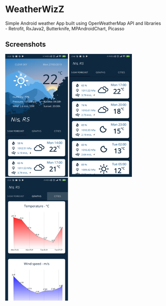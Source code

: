 # WeatherWizZ
Simple Android weather App built using OpenWeatherMap API and libraries - Retrofit, RxJava2, Butterknife, MPAndroidChart, Picasso

## Screenshots
<img src="demo/Screenshot_1.png" width="200" height="390"></img> <img src="demo/Screenshot_4.png" width="200" height="390"></img> 
<img src="demo/Screenshot_2.png" width="200" height="390"></img> 

